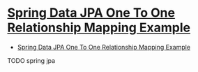 # [Spring Data JPA One To One Relationship Mapping Example](https://attacomsian.com/blog/spring-data-jpa-one-to-one-mapping)

- [Spring Data JPA One To One Relationship Mapping Example](#spring-data-jpa-one-to-one-relationship-mapping-example)




















TODO spring jpa